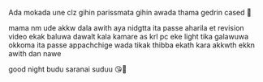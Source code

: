 Ada mokada une clz gihin
parissmata gihin awada
thama gedrin cased 🥹

mama nm ude akkw dala awith
aya nidgtta
ita passe aharila et revision video ekak baluwa
dawalt kala
kamare as krl
pc eke light tika galawuwa okkoma
ita passe appachchige wada tikak thibba ekath kara
akkwth ekkn awith
dan nawe


good night 
budu saranai suduu 😘🥰
